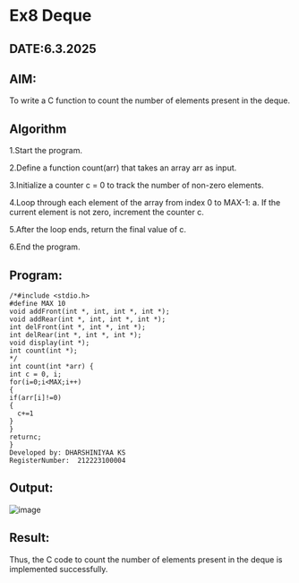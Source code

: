# Ex8 Deque
## DATE:6.3.2025
## AIM:
To write a C function to count the number of elements present in the deque.

## Algorithm
1.Start the program.

2.Define a function count(arr) that takes an array arr as input.

3.Initialize a counter c = 0 to track the number of non-zero elements.

4.Loop through each element of the array from index 0 to MAX-1:
a. If the current element is not zero, increment the counter c.

5.After the loop ends, return the final value of c.

6.End the program.

## Program:
```
/*#include <stdio.h>
#define MAX 10
void addFront(int *, int, int *, int *);
void addRear(int *, int, int *, int *);
int delFront(int *, int *, int *);
int delRear(int *, int *, int *);
void display(int *);
int count(int *);
*/
int count(int *arr) {
int c = 0, i;
for(i=0;i<MAX;i++)
{
if(arr[i]!=0)
{
  c+=1
}
}
returnc;
}
Developed by: DHARSHINIYAA KS
RegisterNumber:  212223100004

```

## Output:

![image](https://github.com/user-attachments/assets/8df12b02-893c-4213-b1a0-2c6f272e5324)


## Result:
Thus, the C code to count the number of elements present in the deque is implemented successfully.
